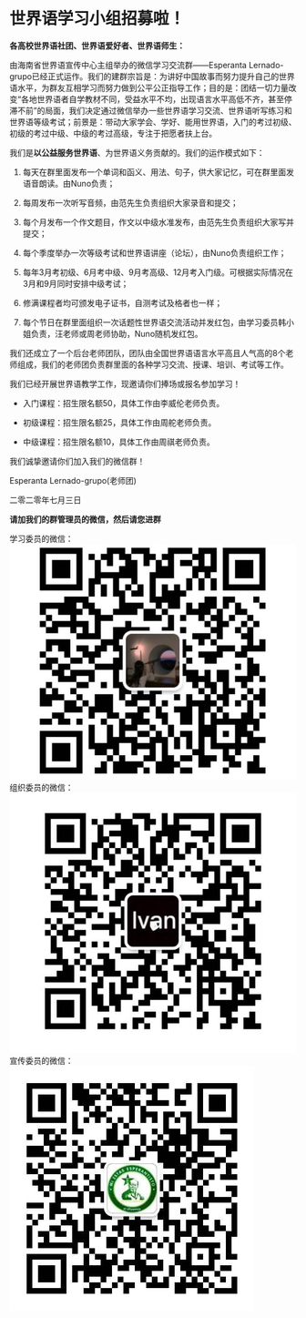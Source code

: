 # 世界语学习小组招募啦！

**各高校世界语社团、世界语爱好者、世界语师生：**

由海南省世界语宣传中心主组举办的微信学习交流群——Esperanta Lernado-grupo已经正式运作。我们的建群宗旨是：为讲好中国故事而努力提升自己的世界语水平，为群友互相学习而努力做到公平公正指导工作；目的是：团结一切力量改变“各地世界语者自学教材不同，受益水平不均，出现语言水平高低不齐，甚至停滞不前”的局面，我们决定通过微信举办一些世界语学习交流、世界语听写练习和世界语等级考试；前景是：带动大家学会、学好、能用世界语，入门的考过初级、初级的考过中级、中级的考过高级，专注于把愿者扶上台。

我们是**以公益服务世界语**、为世界语义务贡献的。我们的运作模式如下：

1.  每天在群里面发布一个单词和函义、用法、句子，供大家记忆，可在群里面发语音朗读。由Nuno负责；

2.  每周发布一次听写音频，由范先生负责组织大家录音和提交；

3.  每个月发布一个作文题目，作文以中级水准发布，由范先生负责组织大家写并提交；

4.  每个季度举办一次等级考试和世界语讲座（论坛），由Nuno负责组织工作；

5.  每年3月考初级、6月考中级、9月考高级、12月考入门级。可根据实际情况在3月和9月同时安排中级考试；

6.  修满课程者均可颁发电子证书，自测考试及格者也一样；

7.  每个节日在群里面组织一次话题性世界语交流活动并发红包，由学习委员韩小姐负责，汪老师或周老师协助，Nuno随机发红包。

我们还成立了一个后台老师团队，团队由全国世界语语言水平高且人气高的8个老师组成，我们的老师团负责群里面的各种学习交流、授课、培训、考试等工作。

我们已经开展世界语教学工作，现邀请你们捧场或报名参加学习！

* 入门课程：招生限名额50，具体工作由李威伦老师负责。

* 初级课程：招生限名额25，具体工作由周舵老师负责。

* 中级课程：招生限名额10，具体工作由周祺老师负责。

我们诚挚邀请你们加入我们的微信群！

 Esperanta Lernado-grupo(老师团)

二零二零年七月三日

**请加我们的群管理员的微信，然后请您进群**

学习委员的微信：
![Han](/assets/images/WechatIMG206.jpeg)
组织委员的微信：
![Fan](/assets/images/WechatIMG204.jpeg)
宣传委员的微信：
![Yi](/assets/images/WechatIMG205.jpeg)
